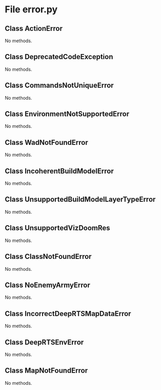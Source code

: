 # File error.py

## Class ActionError

No methods.

## Class DeprecatedCodeException

No methods.

## Class CommandsNotUniqueError

No methods.

## Class EnvironmentNotSupportedError

No methods.

## Class WadNotFoundError

No methods.

## Class IncoherentBuildModelError

No methods.

## Class UnsupportedBuildModelLayerTypeError

No methods.

## Class UnsupportedVizDoomRes

No methods.

## Class ClassNotFoundError

No methods.

## Class NoEnemyArmyError

No methods.

## Class IncorrectDeepRTSMapDataError

No methods.

## Class DeepRTSEnvError

No methods.

## Class MapNotFoundError

No methods.

